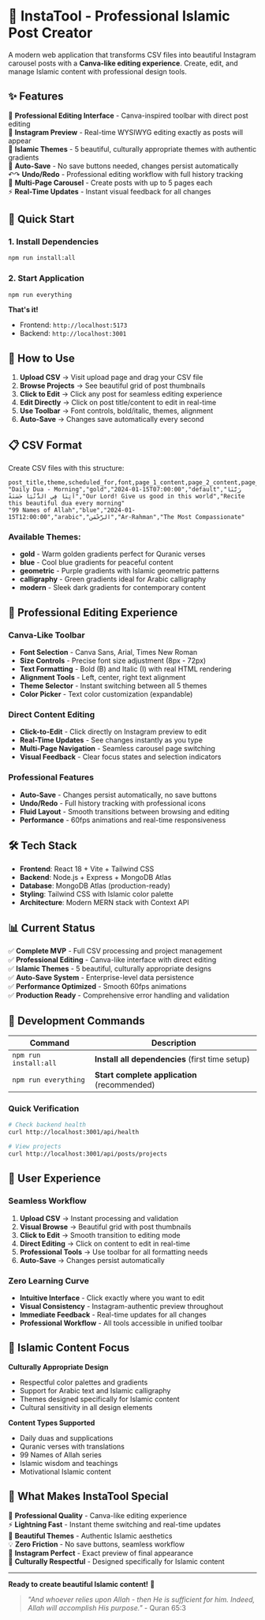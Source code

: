 # 🌟 InstaTool - Professional Islamic Post Creator

A modern web application that transforms CSV files into beautiful Instagram carousel posts with a **Canva-like editing experience**. Create, edit, and manage Islamic content with professional design tools.

## ✨ Features

🎨 **Professional Editing Interface** - Canva-inspired toolbar with direct post editing  
📱 **Instagram Preview** - Real-time WYSIWYG editing exactly as posts will appear  
🕌 **Islamic Themes** - 5 beautiful, culturally appropriate themes with authentic gradients  
💾 **Auto-Save** - No save buttons needed, changes persist automatically  
↶↷ **Undo/Redo** - Professional editing workflow with full history tracking  
📄 **Multi-Page Carousel** - Create posts with up to 5 pages each  
⚡ **Real-Time Updates** - Instant visual feedback for all changes  

## 🚀 Quick Start

### 1. Install Dependencies
```bash
npm run install:all
```

### 2. Start Application  
```bash
npm run everything
```

**That's it!** 
- Frontend: `http://localhost:5173`
- Backend: `http://localhost:3001`

## 🎯 How to Use

1. **Upload CSV** → Visit upload page and drag your CSV file
2. **Browse Projects** → See beautiful grid of post thumbnails  
3. **Click to Edit** → Click any post for seamless editing experience
4. **Edit Directly** → Click on post title/content to edit in real-time
5. **Use Toolbar** → Font controls, bold/italic, themes, alignment
6. **Auto-Save** → Changes save automatically every second

## 📋 CSV Format

Create CSV files with this structure:

```csv
post_title,theme,scheduled_for,font,page_1_content,page_2_content,page_3_content
"Daily Dua - Morning","gold","2024-01-15T07:00:00","default","رَبَّنَا آتِنَا فِي الدُّنْيَا حَسَنَةً","Our Lord! Give us good in this world","Recite this beautiful dua every morning"
"99 Names of Allah","blue","2024-01-15T12:00:00","arabic","الرَّحْمَن","Ar-Rahman","The Most Compassionate"
```

### Available Themes:
- **gold** - Warm golden gradients perfect for Quranic verses
- **blue** - Cool blue gradients for peaceful content  
- **geometric** - Purple gradients with Islamic geometric patterns
- **calligraphy** - Green gradients ideal for Arabic calligraphy
- **modern** - Sleek dark gradients for contemporary content

## 🎨 Professional Editing Experience

### Canva-Like Toolbar
- **Font Selection** - Canva Sans, Arial, Times New Roman
- **Size Controls** - Precise font size adjustment (8px - 72px)
- **Text Formatting** - Bold (B) and Italic (I) with real HTML rendering
- **Alignment Tools** - Left, center, right text alignment
- **Theme Selector** - Instant switching between all 5 themes
- **Color Picker** - Text color customization (expandable)

### Direct Content Editing
- **Click-to-Edit** - Click directly on Instagram preview to edit
- **Real-Time Updates** - See changes instantly as you type
- **Multi-Page Navigation** - Seamless carousel page switching
- **Visual Feedback** - Clear focus states and selection indicators

### Professional Features
- **Auto-Save** - Changes persist automatically, no save buttons
- **Undo/Redo** - Full history tracking with professional icons
- **Fluid Layout** - Smooth transitions between browsing and editing
- **Performance** - 60fps animations and real-time responsiveness

## 🛠️ Tech Stack

- **Frontend**: React 18 + Vite + Tailwind CSS
- **Backend**: Node.js + Express + MongoDB Atlas  
- **Database**: MongoDB Atlas (production-ready)
- **Styling**: Tailwind CSS with Islamic color palette
- **Architecture**: Modern MERN stack with Context API

## 📊 Current Status

✅ **Complete MVP** - Full CSV processing and project management  
✅ **Professional Editing** - Canva-like interface with direct editing  
✅ **Islamic Themes** - 5 beautiful, culturally appropriate designs  
✅ **Auto-Save System** - Enterprise-level data persistence  
✅ **Performance Optimized** - Smooth 60fps animations  
✅ **Production Ready** - Comprehensive error handling and validation  

## 🔧 Development Commands

| Command | Description |
|---------|-------------|
| `npm run install:all` | **Install all dependencies** (first time setup) |
| `npm run everything` | **Start complete application** (recommended) |

### Quick Verification
```bash
# Check backend health
curl http://localhost:3001/api/health

# View projects
curl http://localhost:3001/api/posts/projects
```

## 📱 User Experience

### Seamless Workflow
1. **Upload CSV** → Instant processing and validation
2. **Visual Browse** → Beautiful grid with post thumbnails
3. **Click to Edit** → Smooth transition to editing mode
4. **Direct Editing** → Click on content to edit in real-time
5. **Professional Tools** → Use toolbar for all formatting needs
6. **Auto-Save** → Changes persist automatically

### Zero Learning Curve
- **Intuitive Interface** - Click exactly where you want to edit
- **Visual Consistency** - Instagram-authentic preview throughout
- **Immediate Feedback** - Real-time updates for all changes
- **Professional Workflow** - All tools accessible in unified toolbar

## 🕌 Islamic Content Focus

**Culturally Appropriate Design**
- Respectful color palettes and gradients
- Support for Arabic text and Islamic calligraphy
- Themes designed specifically for Islamic content
- Cultural sensitivity in all design elements

**Content Types Supported**
- Daily duas and supplications
- Quranic verses with translations
- 99 Names of Allah series
- Islamic wisdom and teachings
- Motivational Islamic content

## 🎉 What Makes InstaTool Special

🌟 **Professional Quality** - Canva-like editing experience  
⚡ **Lightning Fast** - Instant theme switching and real-time updates  
🎨 **Beautiful Themes** - Authentic Islamic aesthetics  
💡 **Zero Friction** - No save buttons, seamless workflow  
📱 **Instagram Perfect** - Exact preview of final appearance  
🕌 **Culturally Respectful** - Designed specifically for Islamic content  

---

**Ready to create beautiful Islamic content!** 🚀

> *"And whoever relies upon Allah - then He is sufficient for him. Indeed, Allah will accomplish His purpose."* - Quran 65:3